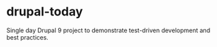 # drupal-today
Single day Drupal 9 project to demonstrate test-driven development and best practices.
